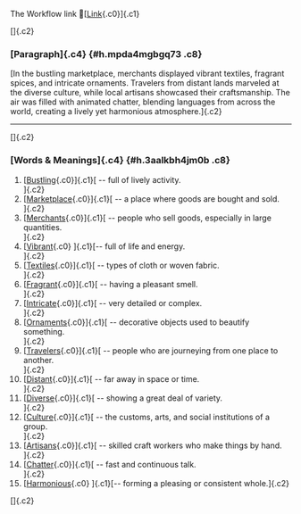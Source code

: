 The Workflow link
👏[[Link](https://www.google.com/url?q=http://www.google.com&sa=D&source=editors&ust=1758725258571227&usg=AOvVaw0cyOYtaT9PAHKVuLsRJlxy){.c0}]{.c1}

[]{.c2}

### [Paragraph]{.c4} {#h.mpda4mgbgq73 .c8}

[In the bustling marketplace, merchants displayed vibrant textiles,
fragrant spices, and intricate ornaments. Travelers from distant lands
marveled at the diverse culture, while local artisans showcased their
craftsmanship. The air was filled with animated chatter, blending
languages from across the world, creating a lively yet harmonious
atmosphere.]{.c2}

------------------------------------------------------------------------

[]{.c2}

### [Words & Meanings]{.c4} {#h.3aalkbh4jm0b .c8}

1.  [[Bustling](https://www.google.com/url?q=http://www.google.com&sa=D&source=editors&ust=1758725258572055&usg=AOvVaw2Iu9onKok-GEaI75cnTU2i){.c0}]{.c1}[ --
    full of lively activity.\
    ]{.c2}
2.  [[Marketplace](https://www.google.com/url?q=http://www.google.com&sa=D&source=editors&ust=1758725258572264&usg=AOvVaw0cNOooNAztvzqlMC8o8fMF){.c0}]{.c1}[ --
    a place where goods are bought and sold.\
    ]{.c2}
3.  [[Merchants](https://www.google.com/url?q=http://www.google.com&sa=D&source=editors&ust=1758725258572445&usg=AOvVaw2EffzX5MmlE-M8kOLmsGrl){.c0}]{.c1}[ --
    people who sell goods, especially in large quantities.\
    ]{.c2}
4.  [[Vibrant](https://www.google.com/url?q=http://www.google.com&sa=D&source=editors&ust=1758725258572652&usg=AOvVaw2uYq4XNrWdsJ09rlTe93Jn){.c0}
    ]{.c1}[-- full of life and energy.\
    ]{.c2}
5.  [[Textiles](https://www.google.com/url?q=http://www.google.com&sa=D&source=editors&ust=1758725258572787&usg=AOvVaw0VJ4NNvGUlHG31muqP_Hs5){.c0}]{.c1}[ --
    types of cloth or woven fabric.\
    ]{.c2}
6.  [[Fragrant](https://www.google.com/url?q=http://www.google.com&sa=D&source=editors&ust=1758725258572928&usg=AOvVaw2wyCKCR8c66xAxnQU0Rdie){.c0}]{.c1}[ --
    having a pleasant smell.\
    ]{.c2}
7.  [[Intricate](https://www.google.com/url?q=http://www.google.com&sa=D&source=editors&ust=1758725258573062&usg=AOvVaw2apQHkYcRYPNuGPKSH0eHY){.c0}]{.c1}[ --
    very detailed or complex.\
    ]{.c2}
8.  [[Ornaments](https://www.google.com/url?q=http://www.google.com&sa=D&source=editors&ust=1758725258573236&usg=AOvVaw2QGbmhr3QDlvkO2U7W5eUe){.c0}]{.c1}[ --
    decorative objects used to beautify something.\
    ]{.c2}
9.  [[Travelers](https://www.google.com/url?q=http://www.google.com&sa=D&source=editors&ust=1758725258573406&usg=AOvVaw1_LdKeOAjXnAkpVkU9gAHf){.c0}]{.c1}[ --
    people who are journeying from one place to another.\
    ]{.c2}
10. [[Distant](https://www.google.com/url?q=http://www.google.com&sa=D&source=editors&ust=1758725258573593&usg=AOvVaw0D5VtTNX0oXmOcXDAzdw1c){.c0}]{.c1}[ --
    far away in space or time.\
    ]{.c2}
11. [[Diverse](https://www.google.com/url?q=http://www.google.com&sa=D&source=editors&ust=1758725258573763&usg=AOvVaw1w2AI7eIHCDrH4EcaR1vMr){.c0}]{.c1}[ --
    showing a great deal of variety.\
    ]{.c2}
12. [[Culture](https://www.google.com/url?q=http://www.google.com&sa=D&source=editors&ust=1758725258573925&usg=AOvVaw3sWWNqPrgFqXUMRT3cJIr5){.c0}]{.c1}[ --
    the customs, arts, and social institutions of a group.\
    ]{.c2}
13. [[Artisans](https://www.google.com/url?q=http://www.google.com&sa=D&source=editors&ust=1758725258574088&usg=AOvVaw2wChfiHswJRcZkMSRw53fj){.c0}]{.c1}[ --
    skilled craft workers who make things by hand.\
    ]{.c2}
14. [[Chatter](https://www.google.com/url?q=http://www.google.com&sa=D&source=editors&ust=1758725258574316&usg=AOvVaw1jqPcj0uvDwdRJ_EcsUSKO){.c0}]{.c1}[ --
    fast and continuous talk.\
    ]{.c2}
15. [[Harmonious](https://www.google.com/url?q=http://www.google.com&sa=D&source=editors&ust=1758725258574548&usg=AOvVaw2ViNF5oX2K_-g-CYI5eKPA){.c0}
    ]{.c1}[-- forming a pleasing or consistent whole.]{.c2}

[]{.c2}
